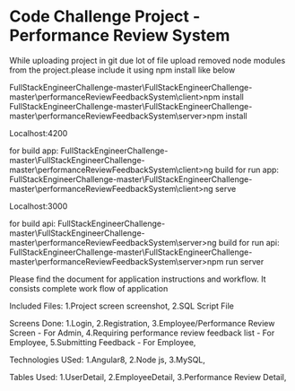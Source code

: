 # Code Challenge Project - Performance Review System

While uploading project in git due lot of file upload removed node modules from the project.please include it using npm install like below

FullStackEngineerChallenge-master\FullStackEngineerChallenge-master\performanceReviewFeedbackSystem\client>npm install
FullStackEngineerChallenge-master\FullStackEngineerChallenge-master\performanceReviewFeedbackSystem\server>npm install

Localhost:4200

for build app: 
FullStackEngineerChallenge-master\FullStackEngineerChallenge-master\performanceReviewFeedbackSystem\client>ng build
for run app:
FullStackEngineerChallenge-master\FullStackEngineerChallenge-master\performanceReviewFeedbackSystem\client>ng serve

Localhost:3000

for build api: 
FullStackEngineerChallenge-master\FullStackEngineerChallenge-master\performanceReviewFeedbackSystem\server>ng build
for run api:
FullStackEngineerChallenge-master\FullStackEngineerChallenge-master\performanceReviewFeedbackSystem\server>npm run server


Please find the document for application instructions and workflow. It consists complete work flow of application

Included Files:
1.Project screen screenshot,
2.SQL Script File


Screens Done:
1.Login,
2.Registration,
3.Employee/Performance Review Screen - For Admin,
4.Requiring performance review feedback list - For Employee,
5.Submitting Feedback - For Employee,

Technologies USed:
1.Angular8,
2.Node js,
3.MySQL,

Tables Used:
1.UserDetail,
2.EmployeeDetail,
3.Performance Review Detail,
